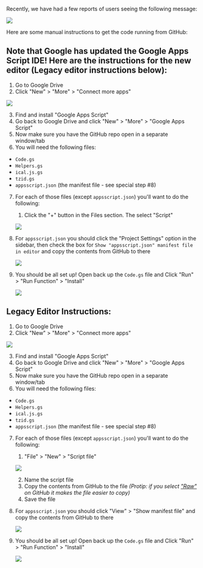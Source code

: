Recently, we have had a few reports of users seeing the following message:

![](https://i.imgur.com/seoYVDs.png)

Here are some manual instructions to get the code running from GitHub:

## Note that Google has updated the Google Apps Script IDE! Here are the instructions for the new editor (Legacy editor instructions below):

1. Go to Google Drive
2. Click "New" > "More" > "Connect more apps"

![](https://i.imgur.com/SfsJFta.png)

3. Find and install "Google Apps Script"
4. Go back to Google Drive and click "New" > "More" > "Google Apps Script"
5. Now make sure you have the GitHub repo open in a separate window/tab
6. You will need the following files:
  - `Code.gs`
  - `Helpers.gs`
  - `ical.js.gs`
  - `tzid.gs`
  - `appsscript.json` (the manifest file - see special step #8)
7. For each of those files (except `appsscript.json`) you'll want to do the following:
    1. Click the "+" button in the Files section. The select "Script"

    ![](https://i.imgur.com/YlSF7NK.png)
8. For `appsscript.json` you should click the "Project Settings" option in the sidebar, then check the box for `Show "appsscript.json" manifest file in editor` and copy the contents from GitHub to there

   ![](https://i.imgur.com/tydATjG.png)
9. You should be all set up! Open back up the `Code.gs` file and Click "Run" > "Run Function" > "Install"

   ![](https://i.imgur.com/7QktuS0.png)

## Legacy Editor Instructions:

1. Go to Google Drive
2. Click "New" > "More" > "Connect more apps"

![](https://i.imgur.com/SfsJFta.png)

3. Find and install "Google Apps Script"
4. Go back to Google Drive and click "New" > "More" > "Google Apps Script"
5. Now make sure you have the GitHub repo open in a separate window/tab
6. You will need the following files:
  - `Code.gs`
  - `Helpers.gs`
  - `ical.js.gs`
  - `tzid.gs`
  - `appsscript.json` (the manifest file - see special step #8)
7. For each of those files (except `appsscript.json`) you'll want to do the following:
    1. "File" > "New" > "Script file"

    ![](https://i.imgur.com/Bz5G1rb.png)

    2. Name the script file
    3. Copy the contents from GitHub to the file *(Protip: if you select ["Raw"](https://i.imgur.com/J8wgaP4.png) on GitHub it makes the file easier to copy)*
    4. Save the file
8. For `appsscript.json` you should click "View" > "Show manifest file" and copy the contents from GitHub to there

   ![](https://i.imgur.com/vIKPLJ9.png)

9. You should be all set up! Open back up the `Code.gs` file and Click "Run" > "Run Function" > "Install"

   ![](https://i.imgur.com/ftWhYJ0.png)